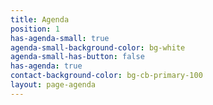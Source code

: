 ```yaml
---
title: Agenda
position: 1
has-agenda-small: true
agenda-small-background-color: bg-white
agenda-small-has-button: false
has-agenda: true
contact-background-color: bg-cb-primary-100
layout: page-agenda
---
```



